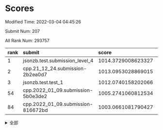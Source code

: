 # Scores

Modified Time: 2022-03-04 04:45:26

Submit Num: 207

All Rank Num: 293757

| rank |               submit               |       score        |       sigma        | pk_num |
| :--- | :--------------------------------- | :----------------- | :----------------- | :----- |
| 1    | jsonzb.test.submission_level_4     | 1014.3729008623327 | 0.8368161277901917 | 5675   |
| 2    | cpp.21_12_24.submission-2b2ea0d7   | 1013.0953028869015 | 0.7964931068967596 | 5677   |
| 3    | jsonzb.test.test_1                 | 1012.0740158202066 | 0.7866502389823071 | 5674   |
| 54   | cpp.2022_01_09.submission-5b0e3de2 | 1005.2741060812534 | 0.7262200337169454 | 5675   |
| 84   | cpp.2022_01_09.submission-816672bd | 1003.0661081790427 | 0.7108816414752914 | 5677   |


<details>
<summary>全部</summary>

| rank |                 submit                 |       score        |       sigma        | pk_num |
| :--- | :------------------------------------- | :----------------- | :----------------- | :----- |
| 1    | jsonzb.test.submission_level_4         | 1014.3729008623327 | 0.8368161277901917 | 5675   |
| 2    | cpp.21_12_24.submission-2b2ea0d7       | 1013.0953028869015 | 0.7964931068967596 | 5677   |
| 3    | jsonzb.test.test_1                     | 1012.0740158202066 | 0.7866502389823071 | 5674   |
| 4    | gobigger.level_3.submission_level_3_38 | 1011.8851355963213 | 0.7576517806038421 | 5680   |
| 5    | gobigger.level_3.submission_level_3_35 | 1011.6967331801459 | 0.8051171849234358 | 5676   |
| 6    | gobigger.level_3.submission_level_3_47 | 1011.3822163896497 | 0.7655567522401541 | 5675   |
| 7    | gobigger.level_3.submission_level_3_29 | 1011.3142419842687 | 0.769266700273833  | 5680   |
| 8    | gobigger.level_3.submission_level_3_49 | 1011.2474947098957 | 0.7723590954343683 | 5673   |
| 9    | gobigger.level_3.submission_level_3_3  | 1011.2355051115541 | 0.7717476555858177 | 5674   |
| 10   | gobigger.level_3.submission_level_3_18 | 1011.1968954518698 | 0.7749607110142389 | 5672   |
| 11   | gobigger.level_3.submission_level_3_14 | 1011.1001112678066 | 0.7611576933833223 | 5677   |
| 12   | gobigger.level_3.submission_level_3_15 | 1011.0773815369416 | 0.7729050972559184 | 5678   |
| 13   | gobigger.level_3.submission_level_3_0  | 1010.8036880082664 | 0.7577526464068847 | 5673   |
| 14   | gobigger.level_3.submission_level_3_42 | 1010.7968379928133 | 0.7451985045996773 | 5676   |
| 15   | gobigger.level_3.submission_level_3_10 | 1010.6998457411925 | 0.7802757568830676 | 5675   |
| 16   | gobigger.level_3.submission_level_3_37 | 1010.6547831412606 | 0.7520370602972117 | 5677   |
| 17   | gobigger.level_3.submission_level_3_27 | 1010.6271831915071 | 0.7626434422854211 | 5675   |
| 18   | gobigger.level_3.submission_level_3_12 | 1010.6049045067855 | 0.7602693088025999 | 5674   |
| 19   | gobigger.level_3.submission_level_3_4  | 1010.5639837263691 | 0.7596081314809019 | 5676   |
| 20   | gobigger.level_3.submission_level_3_46 | 1010.4212280168515 | 0.7752597421028651 | 5680   |
| 21   | gobigger.level_3.submission_level_3_31 | 1010.3815069575423 | 0.7615237389959173 | 5682   |
| 22   | gobigger.level_3.submission_level_3_8  | 1010.3763793720732 | 0.7595486429161836 | 5674   |
| 23   | gobigger.level_3.submission_level_3_43 | 1010.3693264865074 | 0.759751555264874  | 5679   |
| 24   | gobigger.level_3.submission_level_3_19 | 1010.3678336385658 | 0.7671437088910218 | 5673   |
| 25   | gobigger.level_3.submission_level_3_36 | 1010.3382950946951 | 0.7701996779188712 | 5676   |
| 26   | gobigger.level_3.submission_level_3_26 | 1010.3348176929779 | 0.7796989945200807 | 5675   |
| 27   | gobigger.level_3.submission_level_3_40 | 1010.2637295767994 | 0.7741178566318495 | 5675   |
| 28   | gobigger.level_3.submission_level_3_2  | 1010.1524770350804 | 0.7865371739331886 | 5678   |
| 29   | gobigger.level_3.submission_level_3_20 | 1010.1029423676947 | 0.7477757113789831 | 5677   |
| 30   | gobigger.level_3.submission_level_3_28 | 1010.0275906176901 | 0.7703595544382983 | 5674   |
| 31   | gobigger.level_3.submission_level_3_17 | 1009.9982764475045 | 0.7493477071455082 | 5676   |
| 32   | gobigger.level_3.submission_level_3_45 | 1009.9530331043076 | 0.7587061944620571 | 5676   |
| 33   | gobigger.level_3.submission_level_3_32 | 1009.9187233219563 | 0.7471915076676053 | 5677   |
| 34   | gobigger.level_3.submission_level_3_41 | 1009.895069472842  | 0.7528071172248612 | 5676   |
| 35   | gobigger.level_3.submission_level_3_16 | 1009.8870305671745 | 0.7688081584640318 | 5679   |
| 36   | gobigger.level_3.submission_level_3_9  | 1009.8121835674444 | 0.7755822381636643 | 5678   |
| 37   | gobigger.level_3.submission_level_3_30 | 1009.8031080378278 | 0.7575139877350253 | 5675   |
| 38   | gobigger.level_3.submission_level_3_1  | 1009.7760467348548 | 0.7688561706642864 | 5669   |
| 39   | gobigger.level_3.submission_level_3_7  | 1009.6976341396198 | 0.7569422646152325 | 5682   |
| 40   | gobigger.level_3.submission_level_3_44 | 1009.5900460927245 | 0.7528316249597861 | 5677   |
| 41   | gobigger.level_3.submission_level_3_24 | 1009.5728421169562 | 0.7616819323805466 | 5673   |
| 42   | gobigger.level_3.submission_level_3_39 | 1009.5606416484803 | 0.7708989108290858 | 5679   |
| 43   | gobigger.level_3.submission_level_3_13 | 1009.410578245245  | 0.7755734881533215 | 5675   |
| 44   | gobigger.level_3.submission_level_3_11 | 1009.3141409384704 | 0.7569459054695903 | 5676   |
| 45   | gobigger.level_3.submission_level_3_33 | 1009.2775125367843 | 0.7769696855349626 | 5678   |
| 46   | gobigger.level_3.submission_level_3_5  | 1009.1462943926264 | 0.7686103401455331 | 5675   |
| 47   | gobigger.level_3.submission_level_3_25 | 1009.139095061084  | 0.7519309347373629 | 5675   |
| 48   | gobigger.level_3.submission_level_3_34 | 1009.1292058008203 | 0.7388115727280464 | 5676   |
| 49   | gobigger.level_3.submission_level_3_21 | 1009.1045739453948 | 0.7525659298554014 | 5676   |
| 50   | gobigger.level_3.submission_level_3_48 | 1008.9678095107046 | 0.7616719328166004 | 5675   |
| 51   | gobigger.level_3.submission_level_3_22 | 1008.816755113254  | 0.7474789670963605 | 5676   |
| 52   | gobigger.level_3.submission_level_3_6  | 1008.5984611592401 | 0.7330665374547494 | 5681   |
| 53   | gobigger.level_3.submission_level_3_23 | 1006.7217155899565 | 0.7422565150772428 | 5678   |
| 54   | cpp.2022_01_09.submission-5b0e3de2     | 1005.2741060812534 | 0.7262200337169454 | 5675   |
| 55   | gobigger.level_1.submission_level_1_24 | 1004.9441702838135 | 0.7246242697916034 | 5680   |
| 56   | gobigger.level_1.submission_level_1_3  | 1004.8231753244509 | 0.7318615842904754 | 5674   |
| 57   | gobigger.level_1.submission_level_1_27 | 1004.3518365985674 | 0.7168781289094845 | 5675   |
| 58   | gobigger.level_1.submission_level_1_38 | 1004.1730165166227 | 0.714032021133555  | 5674   |
| 59   | gobigger.level_1.submission_level_1_0  | 1004.051927882451  | 0.7146992724433193 | 5676   |
| 60   | gobigger.level_1.submission_level_1_4  | 1004.0196607487993 | 0.7218727322313745 | 5675   |
| 61   | gobigger.level_1.submission_level_1_12 | 1004.0143048380729 | 0.7265003320301794 | 5676   |
| 62   | gobigger.level_1.submission_level_1_8  | 1003.9911729905738 | 0.7162750064784507 | 5676   |
| 63   | gobigger.level_1.submission_level_1_16 | 1003.9640442984995 | 0.7224834331691385 | 5682   |
| 64   | gobigger.level_1.submission_level_1_9  | 1003.8832764216249 | 0.7184178651846227 | 5676   |
| 65   | gobigger.level_1.submission_level_1_15 | 1003.8287729189249 | 0.717723001562776  | 5677   |
| 66   | gobigger.level_1.submission_level_1_29 | 1003.7982378183403 | 0.7220521892662494 | 5672   |
| 67   | gobigger.level_1.submission_level_1_47 | 1003.7645703175356 | 0.7196498372600408 | 5679   |
| 68   | gobigger.level_1.submission_level_1_28 | 1003.7560715309717 | 0.7173652350614468 | 5672   |
| 69   | gobigger.level_1.submission_level_1_21 | 1003.7533265501565 | 0.7319770303206433 | 5676   |
| 70   | gobigger.level_1.submission_level_1_35 | 1003.7474687887276 | 0.7096879104946449 | 5673   |
| 71   | gobigger.level_1.submission_level_1_41 | 1003.601447248441  | 0.7179511739849943 | 5680   |
| 72   | gobigger.level_1.submission_level_1_26 | 1003.5913181014402 | 0.7183444438303096 | 5676   |
| 73   | gobigger.level_1.submission_level_1_39 | 1003.5372612614055 | 0.7227567156048471 | 5678   |
| 74   | gobigger.level_1.submission_level_1_22 | 1003.5333357594005 | 0.7155332273117048 | 5675   |
| 75   | gobigger.level_1.submission_level_1_19 | 1003.5206060231914 | 0.7143582965722574 | 5677   |
| 76   | gobigger.level_1.submission_level_1_40 | 1003.489619940274  | 0.7362958287656151 | 5679   |
| 77   | gobigger.level_1.submission_level_1_37 | 1003.3993925003342 | 0.7130732914744632 | 5677   |
| 78   | gobigger.level_1.submission_level_1_5  | 1003.2901727336492 | 0.727786623260361  | 5681   |
| 79   | gobigger.level_1.submission_level_1_6  | 1003.2398670486054 | 0.7055297746457853 | 5678   |
| 80   | gobigger.level_1.submission_level_1_43 | 1003.2314389238405 | 0.7158704071124182 | 5675   |
| 81   | gobigger.level_1.submission_level_1_49 | 1003.1915021861562 | 0.715490882493974  | 5674   |
| 82   | gobigger.level_1.submission_level_1_17 | 1003.1539722962251 | 0.7130280813698706 | 5676   |
| 83   | gobigger.level_1.submission_level_1_10 | 1003.0789549203498 | 0.7290426625746551 | 5676   |
| 84   | cpp.2022_01_09.submission-816672bd     | 1003.0661081790427 | 0.7108816414752914 | 5677   |
| 85   | gobigger.level_1.submission_level_1_20 | 1003.0363726173099 | 0.7118260679056327 | 5680   |
| 86   | gobigger.level_1.submission_level_1_18 | 1002.9247195661894 | 0.7131382113757185 | 5674   |
| 87   | gobigger.level_1.submission_level_1_1  | 1002.905294643019  | 0.7193229189516521 | 5673   |
| 88   | gobigger.level_1.submission_level_1_14 | 1002.8246903917717 | 0.7184324155301263 | 5673   |
| 89   | gobigger.level_1.submission_level_1_34 | 1002.8114563058924 | 0.7005541350184524 | 5677   |
| 90   | gobigger.level_1.submission_level_1_42 | 1002.8100975606852 | 0.7309184544862164 | 5680   |
| 91   | gobigger.level_1.submission_level_1_32 | 1002.7899716519169 | 0.7186513099522533 | 5673   |
| 92   | gobigger.level_1.submission_level_1_2  | 1002.7851360451123 | 0.7234988538759866 | 5676   |
| 93   | gobigger.level_1.submission_level_1_45 | 1002.7542245747949 | 0.7187724891977919 | 5678   |
| 94   | gobigger.level_1.submission_level_1_46 | 1002.7278509248553 | 0.7228630090593225 | 5676   |
| 95   | gobigger.level_1.submission_level_1_31 | 1002.7251028762057 | 0.7209186287355926 | 5675   |
| 96   | gobigger.level_1.submission_level_1_7  | 1002.5620690553062 | 0.7140560624105454 | 5672   |
| 97   | gobigger.level_1.submission_level_1_11 | 1002.5454756707773 | 0.7192373631369604 | 5679   |
| 98   | gobigger.level_1.submission_level_1_13 | 1002.5224008169054 | 0.7211845592905971 | 5682   |
| 99   | gobigger.level_1.submission_level_1_23 | 1002.4745803297578 | 0.7099835760936369 | 5675   |
| 100  | gobigger.level_1.submission_level_1_44 | 1002.3214603080934 | 0.7114255558990422 | 5679   |
| 101  | gobigger.level_1.submission_level_1_25 | 1002.2539763670453 | 0.7106270832886469 | 5668   |
| 102  | gobigger.level_1.submission_level_1_33 | 1002.2165896811089 | 0.7203563754086699 | 5675   |
| 103  | gobigger.level_1.submission_level_1_36 | 1002.1282205807842 | 0.7073977724799883 | 5676   |
| 104  | gobigger.level_1.submission_level_1_30 | 1001.8881231654664 | 0.7074366190097315 | 5673   |
| 105  | gobigger.level_1.submission_level_1_48 | 1001.8186312686726 | 0.7061341163224909 | 5679   |
| 106  | gobigger.random.submission_random_5    | 997.5632249180877  | 0.7028266807417162 | 5682   |
| 107  | gobigger.random.submission_random_27   | 997.3613342157448  | 0.7078762231142159 | 5671   |
| 108  | gobigger.random.submission_random_32   | 997.2251595552372  | 0.6997906270872184 | 5679   |
| 109  | gobigger.random.submission_random_28   | 997.1656027294788  | 0.7170930811866071 | 5673   |
| 110  | gobigger.random.submission_random_15   | 996.9570570975052  | 0.7126147913523976 | 5676   |
| 111  | gobigger.random.submission_random_37   | 996.7420160534616  | 0.7178894904010227 | 5675   |
| 112  | gobigger.random.submission_random_16   | 996.6807554480953  | 0.7146354530501458 | 5677   |
| 113  | gobigger.random.submission_random_4    | 996.6498368037428  | 0.708156137763285  | 5675   |
| 114  | gobigger.random.submission_random_47   | 996.441451402645   | 0.7125216991297567 | 5668   |
| 115  | gobigger.random.submission_random_19   | 996.4390743525053  | 0.7037691682708545 | 5671   |
| 116  | gobigger.random.submission_random_38   | 996.4289324494554  | 0.7248165048503912 | 5670   |
| 117  | gobigger.random.submission_random_40   | 996.4250200575877  | 0.7071874634444304 | 5676   |
| 118  | gobigger.random.submission_random_9    | 996.3998318577433  | 0.7126618118030827 | 5676   |
| 119  | gobigger.random.submission_random_10   | 996.2571068466898  | 0.7071906787203984 | 5679   |
| 120  | gobigger.random.submission_random_11   | 996.2438860689848  | 0.7089348276903226 | 5673   |
| 121  | gobigger.random.submission_random_35   | 996.2387115420914  | 0.7075052012076938 | 5678   |
| 122  | gobigger.random.submission_random_39   | 996.1599446102755  | 0.715047513403448  | 5677   |
| 123  | gobigger.random.submission_random_20   | 996.1508943089596  | 0.7001898086256549 | 5681   |
| 124  | gobigger.random.submission_random_36   | 996.1220180045025  | 0.7089259314258786 | 5678   |
| 125  | gobigger.random.submission_random_43   | 996.1149538187402  | 0.7142749355727838 | 5677   |
| 126  | gobigger.random.submission_random_14   | 996.1042394918775  | 0.7055652934681127 | 5673   |
| 127  | gobigger.random.submission_random_13   | 996.0617787074511  | 0.7036577670033608 | 5674   |
| 128  | gobigger.random.submission_random_44   | 996.0132080682228  | 0.7043170412478148 | 5675   |
| 129  | gobigger.random.submission_random_1    | 995.9687701018727  | 0.7032383708692976 | 5675   |
| 130  | gobigger.random.submission_random_48   | 995.9665432920411  | 0.7186756185717876 | 5677   |
| 131  | gobigger.random.submission_random_49   | 995.9508158670193  | 0.7065747719624514 | 5674   |
| 132  | gobigger.random.submission_random_31   | 995.9322348015222  | 0.7169760793354196 | 5678   |
| 133  | gobigger.random.submission_random_3    | 995.8629658281425  | 0.7154398707953837 | 5675   |
| 134  | gobigger.random.submission_random_17   | 995.8347622974763  | 0.6968124665405043 | 5678   |
| 135  | gobigger.random.submission_random_33   | 995.8210639536844  | 0.7167028910956043 | 5683   |
| 136  | gobigger.random.submission_random_41   | 995.8188437735754  | 0.708838073706833  | 5682   |
| 137  | gobigger.random.submission_random_8    | 995.8050607007071  | 0.722841756377456  | 5676   |
| 138  | gobigger.random.submission_random_24   | 995.7669527440412  | 0.7045867139196565 | 5674   |
| 139  | gobigger.random.submission_random_45   | 995.698810848961   | 0.7230472480110216 | 5674   |
| 140  | gobigger.random.submission_random_34   | 995.6190514494984  | 0.7231500857406018 | 5680   |
| 141  | gobigger.random.submission_random_25   | 995.6063671964441  | 0.7102357729681905 | 5680   |
| 142  | gobigger.random.submission_random_21   | 995.5921131167048  | 0.7107276963487089 | 5678   |
| 143  | gobigger.random.submission_random_26   | 995.5659021342396  | 0.7094237460735775 | 5680   |
| 144  | gobigger.random.submission_random_12   | 995.4611679683927  | 0.7112979733840105 | 5675   |
| 145  | gobigger.random.submission_random_23   | 995.4582947464769  | 0.7135571376332075 | 5679   |
| 146  | gobigger.random.submission_random_46   | 995.3924219018016  | 0.7053096544624083 | 5673   |
| 147  | gobigger.random.submission_random_30   | 995.3626530813186  | 0.7090786038969521 | 5676   |
| 148  | gobigger.random.submission_random_18   | 995.2497837910485  | 0.706697005764435  | 5676   |
| 149  | gobigger.random.submission_random_2    | 995.2477201191489  | 0.7191589956888927 | 5679   |
| 150  | gobigger.random.submission_random_7    | 995.1617011385762  | 0.7086248721665342 | 5681   |
| 151  | gobigger.random.submission_random_0    | 994.9401947150224  | 0.7214121221864049 | 5682   |
| 152  | gobigger.random.submission_random_42   | 994.8195619019237  | 0.7102619903336571 | 5685   |
| 153  | gobigger.level_2.submission_level_2_19 | 994.7568939380742  | 0.7264699290524871 | 5677   |
| 154  | gobigger.random.submission_random_22   | 994.7504359456774  | 0.7301013917681975 | 5680   |
| 155  | gobigger.random.submission_random_29   | 994.6538146143522  | 0.7146128735660111 | 5677   |
| 156  | gobigger.random.submission_random_6    | 994.2843526664884  | 0.7220900221463165 | 5671   |
| 157  | gobigger.level_2.submission_level_2_31 | 993.8774437433024  | 0.7181562267985396 | 5681   |
| 158  | gobigger.level_2.submission_level_2_39 | 993.4789026040991  | 0.7449930846578757 | 5677   |
| 159  | gobigger.level_2.submission_level_2_17 | 993.4459729828926  | 0.7304487691779398 | 5677   |
| 160  | gobigger.level_2.submission_level_2_45 | 993.2008637397088  | 0.7313788779385646 | 5676   |
| 161  | gobigger.level_2.submission_level_2_29 | 993.1596785831365  | 0.7291374770823736 | 5682   |
| 162  | gobigger.level_2.submission_level_2_28 | 993.1458537636279  | 0.7442325450242641 | 5676   |
| 163  | gobigger.level_2.submission_level_2_0  | 993.054646340491   | 0.7489073810798866 | 5682   |
| 164  | gobigger.level_2.submission_level_2_37 | 992.9134054936304  | 0.7315589558054113 | 5674   |
| 165  | gobigger.level_2.submission_level_2_35 | 992.8623785482857  | 0.7236324942407915 | 5676   |
| 166  | gobigger.level_2.submission_level_2_13 | 992.8619382647073  | 0.7411655753559891 | 5677   |
| 167  | gobigger.level_2.submission_level_2_34 | 992.8036264584166  | 0.7498452095892133 | 5680   |
| 168  | gobigger.level_2.submission_level_2_1  | 992.780280813111   | 0.7334174285792339 | 5679   |
| 169  | gobigger.level_2.submission_level_2_38 | 992.7761435643433  | 0.7355939564513518 | 5679   |
| 170  | gobigger.level_2.submission_level_2_21 | 992.7396874545778  | 0.7285770000738349 | 5678   |
| 171  | gobigger.level_2.submission_level_2_23 | 992.7378829985543  | 0.7232592819222478 | 5681   |
| 172  | gobigger.level_2.submission_level_2_41 | 992.7175718026255  | 0.7395726305001069 | 5680   |
| 173  | gobigger.level_2.submission_level_2_15 | 992.674618030116   | 0.7396036334735    | 5671   |
| 174  | gobigger.level_2.submission_level_2_48 | 992.504292401098   | 0.7319670693363566 | 5679   |
| 175  | gobigger.level_2.submission_level_2_36 | 992.3291645217489  | 0.7392229006093038 | 5677   |
| 176  | gobigger.level_2.submission_level_2_24 | 992.3041480686858  | 0.7437397163465681 | 5682   |
| 177  | gobigger.level_2.submission_level_2_11 | 992.2851775679958  | 0.7498672749440526 | 5681   |
| 178  | gobigger.level_2.submission_level_2_18 | 992.1230402563399  | 0.7357970012449002 | 5680   |
| 179  | gobigger.level_2.submission_level_2_14 | 992.0034869910812  | 0.7453259889007756 | 5672   |
| 180  | gobigger.level_2.submission_level_2_25 | 991.9363627026847  | 0.7291733680613628 | 5679   |
| 181  | gobigger.level_2.submission_level_2_2  | 991.931574533269   | 0.7441231148114498 | 5675   |
| 182  | gobigger.level_2.submission_level_2_32 | 991.8608071074802  | 0.7510698042719895 | 5675   |
| 183  | gobigger.level_2.submission_level_2_30 | 991.8512250956661  | 0.7500740873376466 | 5674   |
| 184  | gobigger.level_2.submission_level_2_12 | 991.6439095388383  | 0.739393736419162  | 5678   |
| 185  | gobigger.level_2.submission_level_2_22 | 991.6316799382538  | 0.7737502380999195 | 5671   |
| 186  | gobigger.level_2.submission_level_2_47 | 991.6293466173717  | 0.7651982587177097 | 5674   |
| 187  | gobigger.level_2.submission_level_2_33 | 991.5861995638943  | 0.7479092865018869 | 5675   |
| 188  | gobigger.level_2.submission_level_2_40 | 991.5465186108596  | 0.7545454875341561 | 5676   |
| 189  | gobigger.level_2.submission_level_2_4  | 991.4639198229905  | 0.7620615961534833 | 5674   |
| 190  | gobigger.level_2.submission_level_2_16 | 991.4331922011595  | 0.7763175470672602 | 5678   |
| 191  | gobigger.level_2.submission_level_2_43 | 991.4318569808497  | 0.7586617746985093 | 5674   |
| 192  | gobigger.level_2.submission_level_2_46 | 991.4134048044482  | 0.7382052616037462 | 5679   |
| 193  | gobigger.level_2.submission_level_2_27 | 991.3659915732082  | 0.7497213740437184 | 5670   |
| 194  | gobigger.level_2.submission_level_2_7  | 991.1939023575845  | 0.7693105295749096 | 5677   |
| 195  | gobigger.level_2.submission_level_2_6  | 991.0149912370714  | 0.7422647458742999 | 5676   |
| 196  | gobigger.level_2.submission_level_2_5  | 990.9578888710859  | 0.7643554925245802 | 5673   |
| 197  | gobigger.level_2.submission_level_2_3  | 990.9176232260984  | 0.7638647682851052 | 5673   |
| 198  | gobigger.level_2.submission_level_2_42 | 990.8358817882918  | 0.7324023407510036 | 5675   |
| 199  | gobigger.level_2.submission_level_2_49 | 990.7988018192106  | 0.7579994247564164 | 5675   |
| 200  | gobigger.level_2.submission_level_2_44 | 990.7420156074496  | 0.7750370878129212 | 5679   |
| 201  | gobigger.level_2.submission_level_2_20 | 990.6297687762446  | 0.7760123532628758 | 5676   |
| 202  | gobigger.level_2.submission_level_2_26 | 990.6054395664144  | 0.7565555752701335 | 5677   |
| 203  | gobigger.level_2.submission_level_2_9  | 990.5020167192184  | 0.772830480288422  | 5672   |
| 204  | gobigger.level_2.submission_level_2_8  | 989.9680564725682  | 0.7494743875803606 | 5681   |
| 205  | gobigger.level_2.submission_level_2_10 | 989.326105618803   | 0.7877358942849402 | 5679   |
| 206  | gobigger.none.submission_none_0        | 979.1940946898961  | 1.2029586802483743 | 5679   |
| 207  | gobigger.none.submission_none_1        | 975.6262215175033  | 1.5203433494479783 | 5683   |

</details>